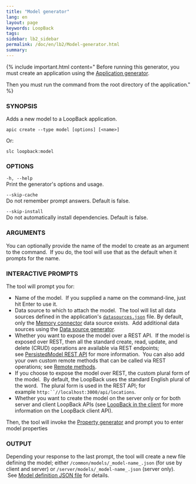 ```yaml
---
title: "Model generator"
lang: en
layout: page
keywords: LoopBack
tags:
sidebar: lb2_sidebar
permalink: /doc/en/lb2/Model-generator.html
summary:
---
```


{% include important.html content="
Before running this generator, you must create an application using the [Application generator](Application-generator.html).

Then you must run the command from the root directory of the application."
%}

### SYNOPSIS

Adds a new model to a LoopBack application.

```shell
apic create --type model [options] [<name>]
```

Or:

```shell
slc loopback:model
```

### OPTIONS

`-h, --help`  
Print the generator's options and usage.

`--skip-cache`  
Do not remember prompt answers. Default is false.

`--skip-install`  
Do not automatically install dependencies. Default is false.

### ARGUMENTS

You can optionally provide the name of the model to create as an argument to the command.  If you do, the tool will use that as the default when it prompts for the name.

### INTERACTIVE PROMPTS

The tool will prompt you for:

*   Name of the model.  If you supplied a name on the command-line, just hit Enter to use it.
*   Data source to which to attach the model.  The tool will list all data sources defined in the application's [`datasources.json`](datasources.json.html) file. By default, only the [Memory connector](Memory-connector.html) data source exists.  Add additional data sources using the [Data source generator](Data-source-generator.html).
*   Whether you want to expose the model over a REST API.  If the model is exposed over REST, then all the standard create, read, update, and delete (CRUD) operations are available via REST endpoints; see [PersistedModel REST API](PersistedModel-REST-API.html) for more information.  You can also add your own custom remote methods that can be called via REST operations; see [Remote methods](Remote-methods.html).
*   If you choose to expose the model over REST, the custom plural form of the model.  By default, the LoopBack uses the standard English plural of the word.  The plural form is used in the REST API; for example `http:``//localhost:3000/api/locations`.
*   Whether you want to create the model on the server only or for both server and client LoopBack APIs (see [LoopBack in the client](LoopBack-in-the-client.html) for more information on the LoopBack client API).

Then, the tool will invoke the [Property generator](Property-generator.html) and prompt you to enter model properties

### OUTPUT

Depending your response to the last prompt, the tool will create a new file defining the model; either `/common/models/_model-name_.json` (for use by client and server) or `/server/models/_model-name_.json` (server only).  See [Model definition JSON file](Model-definition-JSON-file.html) for details.
